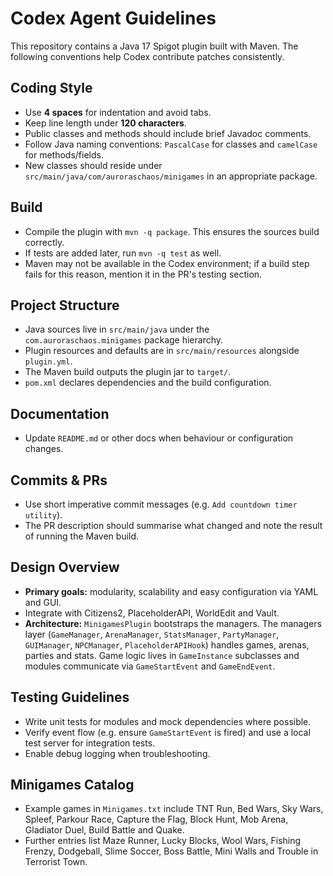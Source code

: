 # Codex Agent Guidelines

This repository contains a Java 17 Spigot plugin built with Maven. The following conventions help Codex
contribute patches consistently.

## Coding Style
- Use **4 spaces** for indentation and avoid tabs.
- Keep line length under **120 characters**.
- Public classes and methods should include brief Javadoc comments.
- Follow Java naming conventions: `PascalCase` for classes and `camelCase` for methods/fields.
- New classes should reside under `src/main/java/com/auroraschaos/minigames` in an appropriate package.

## Build
- Compile the plugin with `mvn -q package`. This ensures the sources build correctly.
- If tests are added later, run `mvn -q test` as well.
- Maven may not be available in the Codex environment; if a build step fails for this reason, mention it in the
  PR's testing section.

## Project Structure
- Java sources live in `src/main/java` under the `com.auroraschaos.minigames` package hierarchy.
- Plugin resources and defaults are in `src/main/resources` alongside `plugin.yml`.
- The Maven build outputs the plugin jar to `target/`.
- `pom.xml` declares dependencies and the build configuration.

## Documentation
- Update `README.md` or other docs when behaviour or configuration changes.

## Commits & PRs
- Use short imperative commit messages (e.g. `Add countdown timer utility`).
- The PR description should summarise what changed and note the result of running the Maven build.
## Design Overview
- **Primary goals:** modularity, scalability and easy configuration via YAML and GUI.
- Integrate with Citizens2, PlaceholderAPI, WorldEdit and Vault.
- **Architecture:** `MinigamesPlugin` bootstraps the managers.
The managers layer (`GameManager`, `ArenaManager`, `StatsManager`, `PartyManager`,
  `GUIManager`, `NPCManager`, `PlaceholderAPIHook`) handles games, arenas, parties and stats.
Game logic lives in `GameInstance` subclasses and modules communicate via `GameStartEvent` and `GameEndEvent`.

## Testing Guidelines
- Write unit tests for modules and mock dependencies where possible.
- Verify event flow (e.g. ensure `GameStartEvent` is fired) and use a local test server for integration tests.
- Enable debug logging when troubleshooting.

## Minigames Catalog
- Example games in `Minigames.txt` include TNT Run, Bed Wars, Sky Wars, Spleef, Parkour Race,
  Capture the Flag, Block Hunt, Mob Arena, Gladiator Duel, Build Battle and Quake.
- Further entries list Maze Runner, Lucky Blocks, Wool Wars, Fishing Frenzy, Dodgeball,
Slime Soccer, Boss Battle, Mini Walls and Trouble in Terrorist Town.
